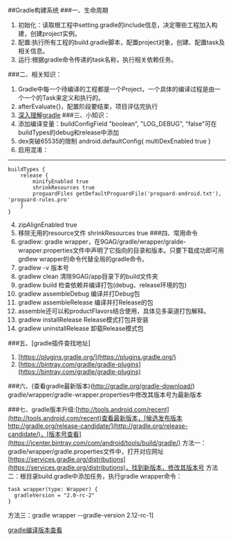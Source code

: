 ##Gradle构建系统
###一、生命周期
1. 初始化：读取根工程中setting.gradle的include信息，决定哪些工程加入构建，创建project实例。
2. 配置:执行所有工程的build.gradle脚本，配置project对象，创建、配置task及相关信息。
3. 运行:根据gradle命令传递的task名称，执行相关依赖任务。

###二、相关知识：
1. Gradle中每一个待编译的工程都是一个Project，一个具体的编译过程是由一个一个的Task来定义和执行的。
2. afterEvaluate{}，配置阶段要结束，项目评估完执行
3. [深入理解gradle](http://blog.csdn.net/innost/article/details/48228651)
###三、小知识：
1. 添加编译变量：buildConfigField "boolean", "LOG_DEBUG", "false"可在buildTypes的debug和release中添加
2. dex突破65535的限制 android.defaultConfig{ multiDexEnabled true }
3. 启用混淆：

----------
	buildTypes {
	    release {
	        minifyEnabled true
			shrinkResources true
	        proguardFiles getDefaultProguardFile('proguard-android.txt'), 'proguard-rules.pro'
	    }
	}
4. zipAlignEnabled true
5. 移除无用的resource文件 shrinkResources true
###四、常用命令
1. gradlew: gradle wrapper，在9GAG/gradle/wrapper/gralde-wrapper.properties文件中声明了它指向的目录和版本。只要下载成功即可用grdlew wrapper的命令代替全局的gradle命令。
2. gradlew -v 版本号
3. gradlew clean 清除9GAG/app目录下的build文件夹
4. gradlew build 检查依赖并编译打包(debug、release环境的包)
5. gradlew assembleDebug 编译并打Debug包
6. gradlew assembleRelease 编译并打Release的包
7. assemble还可以和productFlavors结合使用，具体见多渠道打包解释。
8. gradlew installRelease Release模式打包并安装
9. gradlew uninstallRelease 卸载Release模式包

###五、[gradle插件查找地址]
1. [https://plugins.gradle.org/](https://plugins.gradle.org/)
2. [https://bintray.com/gradle/gradle-plugins](https://bintray.com/gradle/gradle-plugins)

###六、(查看gradle最新版本)(http://gradle.org/gradle-download/)
gradle/wrapper/gradle-wrapper.properties中修改其版本号为最新版本

###七、gradle版本升级:[http://tools.android.com/recent](http://tools.android.com/recent)查看最新版本，[候选发布版本http://gradle.org/release-candidate/](http://gradle.org/release-candidate/)，[版本号查看](https://jcenter.bintray.com/com/android/tools/build/gradle/)
方法一：gradle/wrapper/gradle.properties文件中，打开对应网址[https://services.gradle.org/distributions](https://services.gradle.org/distributions)，找到新版本，修改其版本号
方法二：根目录build.gradle中添加任务，执行gradle wrapper命令：

	task wrapper(type: Wrapper) {  
	  gradleVersion = "2.0-rc-2"  
	}    
方法三：gradle wrapper --gradle-version 2.12-rc-1]

[gradle编译版本查看](http://jcenter.bintray.com/com/android/tools/build/gradle-core/)